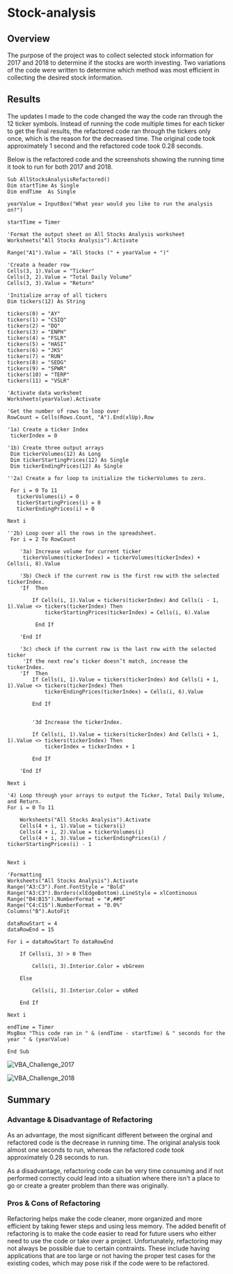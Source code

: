 # Stock-analysis

## Overview

The purpose of the project was to collect selected stock information for 2017 and 2018 to determine if the stocks are worth investing. Two variations of the code were written to determine which method was most efficient in collecting the desired stock information.

## Results

The updates I made to the code changed the way the code ran through the 12 ticker symbols. Instead of running the code multiple times for each ticker to get the final results, the refactored code ran through the tickers only once, which is the reason for the decreased time. The original code took approximately 1 second and the refactored code took 0.28 seconds. 

Below is the refactored code and the screenshots showing the running time it took to run for both 2017 and 2018. 

    Sub AllStocksAnalysisRefactored()
    Dim startTime As Single
    Dim endTime  As Single

    yearValue = InputBox("What year would you like to run the analysis on?")

    startTime = Timer
    
    'Format the output sheet on All Stocks Analysis worksheet
    Worksheets("All Stocks Analysis").Activate
    
    Range("A1").Value = "All Stocks (" + yearValue + ")"
    
    'Create a header row
    Cells(3, 1).Value = "Ticker"
    Cells(3, 2).Value = "Total Daily Volume"
    Cells(3, 3).Value = "Return"

    'Initialize array of all tickers
    Dim tickers(12) As String
    
    tickers(0) = "AY"
    tickers(1) = "CSIQ"
    tickers(2) = "DQ"
    tickers(3) = "ENPH"
    tickers(4) = "FSLR"
    tickers(5) = "HASI"
    tickers(6) = "JKS"
    tickers(7) = "RUN"
    tickers(8) = "SEDG"
    tickers(9) = "SPWR"
    tickers(10) = "TERP"
    tickers(11) = "VSLR"
    
    'Activate data worksheet
    Worksheets(yearValue).Activate
    
    'Get the number of rows to loop over
    RowCount = Cells(Rows.Count, "A").End(xlUp).Row
    
    '1a) Create a ticker Index
     tickerIndex = 0
     
    '1b) Create three output arrays
     Dim tickerVolumes(12) As Long
     Dim tickerStartingPrices(12) As Single
     Dim tickerEndingPrices(12) As Single
     
    ''2a) Create a for loop to initialize the tickerVolumes to zero.
    
     For i = 0 To 11
       tickerVolumes(i) = 0
       tickerStartingPrices(i) = 0
       tickerEndingPrices(i) = 0
    
    Next i
     
    ''2b) Loop over all the rows in the spreadsheet.
     For i = 2 To RowCount
    
        '3a) Increase volume for current ticker
         tickerVolumes(tickerIndex) = tickerVolumes(tickerIndex) + Cells(i, 8).Value
        
        '3b) Check if the current row is the first row with the selected tickerIndex.
        'If  Then
            
            If Cells(i, 1).Value = tickers(tickerIndex) And Cells(i - 1, 1).Value <> tickers(tickerIndex) Then
                tickerStartingPrices(tickerIndex) = Cells(i, 6).Value
                        
             End If
            
        'End If
        
        '3c) check if the current row is the last row with the selected ticker
         'If the next row’s ticker doesn’t match, increase the tickerIndex.
        'If  Then
            If Cells(i, 1).Value = tickers(tickerIndex) And Cells(i + 1, 1).Value <> tickers(tickerIndex) Then
                tickerEndingPrices(tickerIndex) = Cells(i, 6).Value
            
            End If
            

            '3d Increase the tickerIndex.
            
            If Cells(i, 1).Value = tickers(tickerIndex) And Cells(i + 1, 1).Value <> tickers(tickerIndex) Then
                tickerIndex = tickerIndex + 1
            
            End If
            
        'End If
    
    Next i
    
    '4) Loop through your arrays to output the Ticker, Total Daily Volume, and Return.
    For i = 0 To 11
        
        Worksheets("All Stocks Analysis").Activate
        Cells(4 + i, 1).Value = tickers(i)
        Cells(4 + i, 2).Value = tickerVolumes(i)
        Cells(4 + i, 3).Value = tickerEndingPrices(i) / tickerStartingPrices(i) - 1
        
        
    Next i
    
    'Formatting
    Worksheets("All Stocks Analysis").Activate
    Range("A3:C3").Font.FontStyle = "Bold"
    Range("A3:C3").Borders(xlEdgeBottom).LineStyle = xlContinuous
    Range("B4:B15").NumberFormat = "#,##0"
    Range("C4:C15").NumberFormat = "0.0%"
    Columns("B").AutoFit

    dataRowStart = 4
    dataRowEnd = 15

    For i = dataRowStart To dataRowEnd
        
        If Cells(i, 3) > 0 Then
            
            Cells(i, 3).Interior.Color = vbGreen
            
        Else
        
            Cells(i, 3).Interior.Color = vbRed
            
        End If
        
    Next i
 
    endTime = Timer
    MsgBox "This code ran in " & (endTime - startTime) & " seconds for the year " & (yearValue)

    End Sub


![VBA_Challenge_2017](https://user-images.githubusercontent.com/88639467/131036278-14d0f958-01d9-4951-9f7f-9a1b5beea560.png)


![VBA_Challenge_2018](https://user-images.githubusercontent.com/88639467/131036294-c5ddbf4a-2249-4ca3-8dc7-7173a7d2d3c4.png)

## Summary

### Advantage & Disadvantage of Refactoring

As an advantage, the most significant different between the orginal and refactored code is the decrease in running time. The original analysis took almost one seconds to run, whereas the refactored code took approximately 0.28 seconds to run.

As a disadvantage, refactoring code can be very time consuming and if not performed correctly could lead into a situation where there isn't a place to go or create a greater problem than there was originally.

### Pros & Cons of Refactoring

Refactoring helps make the code cleaner, more organized and more efficient by taking fewer steps and using less memory. The added benefit of refactoring is to make the code easier to read for future users who either need to use the code or take over a project. Unfortunately, refactoring may not always be possible due to certain contraints. These include having applications that are too large or not having the proper test cases for the existing codes, which may pose risk if the code were to be refactored. 
